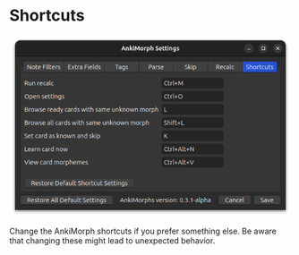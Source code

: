 # Shortcuts

![shortcuts-tab.png](../../../img/shortcuts-tab.png)

Change the AnkiMorph shortcuts if you prefer something else. Be aware that changing these might lead to unexpected
behavior.
